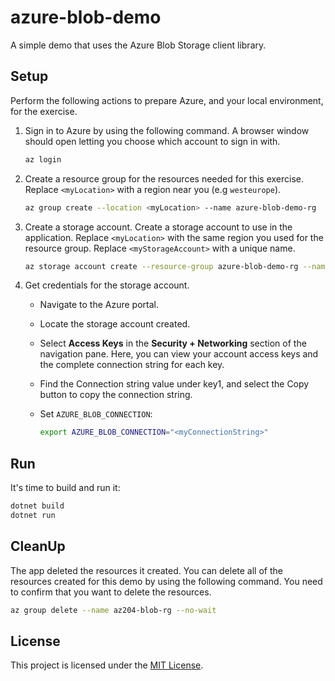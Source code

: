 # azure-blob-demo

A simple demo that uses the Azure Blob Storage client library.

## Setup

Perform the following actions to prepare Azure, and your local environment, for the exercise.

1. Sign in to Azure by using the following command. A browser window should open letting you choose which account to sign in with.

    ```bash
    az login
    ```

1. Create a resource group for the resources needed for this exercise. Replace `<myLocation>` with a region near you (e.g `westeurope`).

    ```bash
    az group create --location <myLocation> --name azure-blob-demo-rg
    ```

1. Create a storage account. Create a storage account to use in the application. Replace `<myLocation>` with the same region you used for the resource group. Replace `<myStorageAccount>` with a unique name.

    ```bash
    az storage account create --resource-group azure-blob-demo-rg --name <myStorageAccount> --location <myLocation> --sku Standard_LRS
    ```

1. Get credentials for the storage account.

    * Navigate to the Azure portal.
    * Locate the storage account created.
    * Select **Access Keys** in the **Security + Networking** section of the navigation pane. Here, you can view your account access keys and the complete connection string for each key.
    * Find the Connection string value under key1, and select the Copy button to copy the connection string.
    * Set `AZURE_BLOB_CONNECTION`:

      ```bash
      export AZURE_BLOB_CONNECTION="<myConnectionString>"
      ```

## Run

It's time to build and run it:

```bash
dotnet build
dotnet run
```

## CleanUp

The app deleted the resources it created. You can delete all of the resources created for this demo by using the following command. You need to confirm that you want to delete the resources.

```bash
az group delete --name az204-blob-rg --no-wait
```

## License


This project is licensed under the [MIT License](LICENSE).
